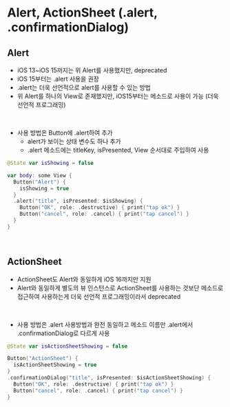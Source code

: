 # Alert, ActionSheet (.alert, .confirmationDialog)

## Alert
- iOS 13~iOS 15까지는 위 Alert를 사용했지만, deprecated
- iOS 15부터는 .alert 사용을 권장
- .alert는 더욱 선언적으로 alert를 사용할 수 있는 방법
- 위 Alert를 하나의 View로 존재했지만, iOS15부터는 메소드로 사용이 가능 (더욱 선언적 프로그래밍)
<br/>

- 사용 방법은 Button에 .alert하여 추가
  - alert가 보이는 상태 변수도 하나 추가
  - .alert 메소드에는 titleKey, isPresented, View 순서대로 주입하여 사용
```Swift
@State var isShowing = false

var body: some View {
  Button("Alert") {
    isShowing = true
  }
  .alert("title", isPresented: $isShowing) {
    Button("OK", role: .destructive) { print("tap ok") }
    Button("cancel", role: .cancel) { print("tap cancel") }
  }
}
```
<br/>

## ActionSheet
- ActionSheet도 Alert와 동일하게 iOS 16까지만 지원
- Alert와 동일하게 별도의 뷰 인스턴스로 ActionSheet를 사용하는 것보단 메소드로 접근하여 사용하는게 더욱 선언적 프로그래밍이라서 deprecated
<br/>

- 사용 방법은 .alert 사용방법과 완전 동일하고 메소드 이름만 .alert에서 .confirmationDialog로 다르게 사용
```Swift
@State var isActionSheetShowing = false

Button("ActionSheet") {
  isActionSheetShowing = true
}
.confirmationDialog("title", isPresented: $isActionSheetShowing) {
  Button("OK", role: .destructive) { print("tap ok") }
  Button("cancel", role: .cancel) { print("tap cancel") }
}
```
<br/>
